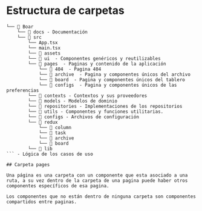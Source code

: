
# Estructura de carpetas

```
└── 📁 Boar
    └── 📁 docs - Documentación
    └── 📁 src
        └── App.tsx
        └── main.tsx
        └── 📁 assets 
        └── 📁 ui  - Componentes genéricos y reutilizables
        └── 📁 pages  - Paginas y contenido de la aplicación
            └── 📁 404  - Pagina 404
            └── 📁 archive  - Pagina y componentes únicos del archivo
            └── 📁 board  - Pagina y componentes únicos del tablero
            └── 📁 configs  - Pagina y componentes únicos de las preferencias
        └── 📁 contexts - Contextos y sus proveedores
        └── 📁 models - Modelos de dominio
        └── 📁 repositories - Implementaciones de los repositorios            
        └── 📁 utils - Componentes y funciones utilitarias.
        └── 📁 configs - Archivos de configuración 
        └── 📁 redux 
            └── 📁 column
            └── 📁 task
            └── 📁 archive
            └── 📁 board
        └── 📁 lib  
``` - Lógica de los casos de uso

## Carpeta pages

Una página es una carpeta con un componente que esta asociado a una ruta, a su vez dentro de la carpeta de una pagina puede haber otros componentes específicos de esa pagina. 

Los componentes que no están dentro de ninguna carpeta son componentes compartidos entre paginas.
